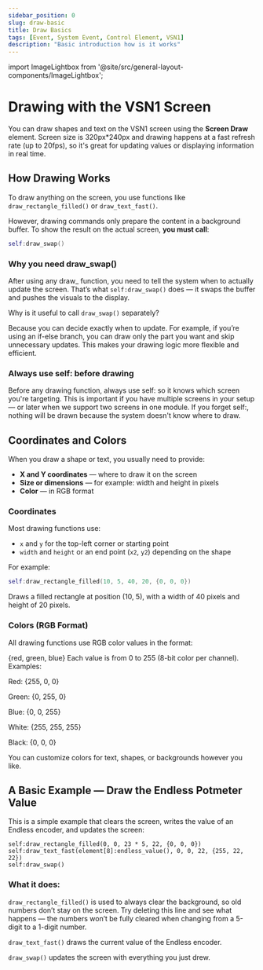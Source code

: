 ```yaml
---
sidebar_position: 0
slug: draw-basic
title: Draw Basics
tags: [Event, System Event, Control Element, VSN1]
description: "Basic introduction how is it works"
---
```


import ImageLightbox from '@site/src/general-layout-components/ImageLightbox';


# Drawing with the VSN1 Screen

You can draw shapes and text on the VSN1 screen using the **Screen Draw** element. Screen size is 320px*240px and drawing happens at a fast refresh rate (up to 20fps), so it's great for updating values or displaying information in real time.

## How Drawing Works

To draw anything on the screen, you use functions like `draw_rectangle_filled()` or `draw_text_fast()`.

However, drawing commands only prepare the content in a background buffer. To show the result on the actual screen, **you must call**:

```lua
self:draw_swap()
```

### Why you need draw_swap()
After using any draw_ function, you need to tell the system when to actually update the screen. That’s what `self:draw_swap()` does — it swaps the buffer and pushes the visuals to the display.

Why is it useful to call `draw_swap()` separately?

Because you can decide exactly when to update. For example, if you’re using an if-else branch, you can draw only the part you want and skip unnecessary updates. This makes your drawing logic more flexible and efficient.

### Always use self: before drawing
Before any drawing function, always use self: so it knows which screen you're targeting.
This is important if you have multiple screens in your setup — or later when we support two screens in one module. If you forget self:, nothing will be drawn because the system doesn't know where to draw.

## Coordinates and Colors

When you draw a shape or text, you usually need to provide:

- **X and Y coordinates** — where to draw it on the screen  
- **Size or dimensions** — for example: width and height in pixels  
- **Color** — in RGB format

### Coordinates
Most drawing functions use:
- `x` and `y` for the top-left corner or starting point
- `width` and `height` or an end point (`x2`, `y2`) depending on the shape

For example:
```lua
self:draw_rectangle_filled(10, 5, 40, 20, {0, 0, 0})
```
Draws a filled rectangle at position (10, 5), with a width of 40 pixels and height of 20 pixels.

### Colors (RGB Format)
All drawing functions use RGB color values in the format:

{red, green, blue}
Each value is from 0 to 255 (8-bit color per channel).
Examples:

Red: {255, 0, 0}

Green: {0, 255, 0}

Blue: {0, 0, 255}

White: {255, 255, 255}

Black: {0, 0, 0}

You can customize colors for text, shapes, or backgrounds however you like.


## A Basic Example — Draw the Endless Potmeter Value
This is a simple example that clears the screen, writes the value of an Endless encoder, and updates the screen:
``` 
self:draw_rectangle_filled(0, 0, 23 * 5, 22, {0, 0, 0})
self:draw_text_fast(element[8]:endless_value(), 0, 0, 22, {255, 22, 22})
self:draw_swap() 
```

### What it does:
`draw_rectangle_filled()` is used to always clear the background, so old numbers don’t stay on the screen.
Try deleting this line and see what happens — the numbers won’t be fully cleared when changing from a 5-digit to a 1-digit number.

`draw_text_fast()` draws the current value of the Endless encoder.

`draw_swap()` updates the screen with everything you just drew.